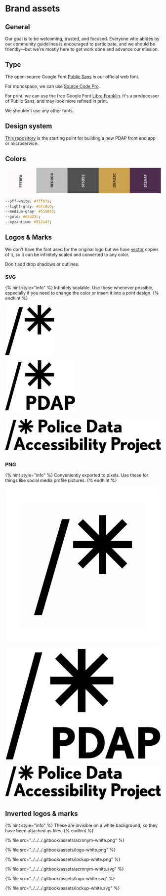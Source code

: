 # Brand assets

## General

Our goal is to be welcoming, trusted, and focused. Everyone who abides by our community guidelines is encouraged to participate, and we should be friendly—but we're mostly here to get work done and advance our mission.

## Type

The open-source Google Font [Public Sans](https://github.com/uswds/public-sans) is our official web font.

For monospace, we can use [Source Code Pro](https://fonts.google.com/specimen/Source+Code+Pro).

For print, we can use the free Google Font [Libre Franklin](https://fonts.google.com/specimen/Libre+Franklin). It's a predecessor of Public Sans, and may look more refined in print.

We shouldn't use any other fonts.

## Design system

[This repository](https://github.com/Police-Data-Accessibility-Project/design-system) is the starting point for building a new PDAP front end app or microservice.

## Colors

![](../../../.gitbook/assets/screen-shot-2021-06-09-at-10.36.55-pm.png)

```css
--off-white: #fffbfa;
--light-gray: #bfc0c0;
--medium-gray: #515052;
--gold: #d5a23c;
--byzantium: #512a4f;
```

## Logos & Marks

We don't have the font used for the original logo but we have [vector](https://www.google.com/search?q=vector+vs+pixel) copies of it, so it can be infinitely scaled and converted to any color.

Don't add drop shadows or outlines.

### SVG

{% hint style="info" %}
Infinitely scalable. Use these whenever possible, especially if you need to change the color or insert it into a print design.
{% endhint %}

![logo.svg](<../../../.gitbook/assets/logo (1).svg>)

![acronym.svg](<../../../.gitbook/assets/acronym (1) (1) (1) (1) (1).svg>)

![lockup.svg](<../../../.gitbook/assets/lockup (1) (1) (1) (2).svg>)

### PNG

{% hint style="info" %}
Conveniently exported to pixels. Use these for things like social media profile pictures.
{% endhint %}

![logo.png (extra space added for circle crops)](<../../../.gitbook/assets/logo-space (1) (1) (1) (1).png>)

![acronym.png](../../../.gitbook/assets/acronym.png)

![lockup.png](../../../.gitbook/assets/lockup.png)

## Inverted logos & marks

{% hint style="info" %}
These are invisible on a white background, so they have been attached as files.
{% endhint %}

{% file src="../../../.gitbook/assets/acronym-white.png" %}

{% file src="../../../.gitbook/assets/logo-white.png" %}

{% file src="../../../.gitbook/assets/lockup-white.png" %}

{% file src="../../../.gitbook/assets/acronym-white.svg" %}

{% file src="../../../.gitbook/assets/logo-white.svg" %}

{% file src="../../../.gitbook/assets/lockup-white.svg" %}
